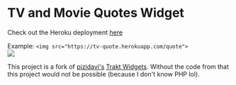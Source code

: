# TV and Movie Quotes Widget

Check out the Heroku deployment [here](https://tv-quote.herokuapp.com)

Example: `<img src="https://tv-quote.herokuapp.com/quote">`
<br>
<img src="https://tv-quote.herokuapp.com/quote">

This project is a fork of [pizidavi's](https://github.com/pizidavi) [Trakt Widgets](https://github.com/pizidavi/Trakt-Widgets). Without the code from that this project would not be possible (because I don't know PHP lol).
